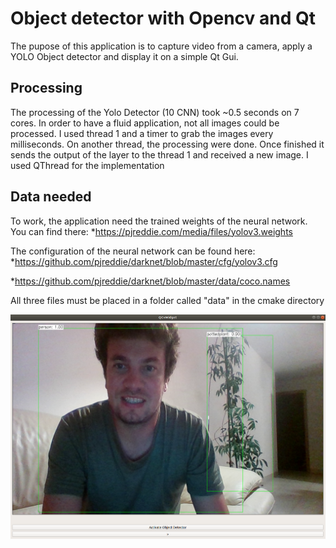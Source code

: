 # Object detector with Opencv and Qt

The pupose of this application is to capture video from a camera, apply a YOLO Object detector and display it on a simple Qt Gui.

## Processing

The processing of the Yolo Detector (10 CNN) took ~0.5 seconds on 7 cores. In order to have a fluid application, not all images could be processed. I used thread 1 and a timer to grab the images every milliseconds.
On another thread, the processing were done. Once finished it sends the output of the layer to the thread 1 and received a new image. I used QThread for the implementation

## Data needed

To work, the application need the trained weights of the neural network. You can find there:
*https://pjreddie.com/media/files/yolov3.weights

The configuration of the neural network can be found here:
*https://github.com/pjreddie/darknet/blob/master/cfg/yolov3.cfg


*https://github.com/pjreddie/darknet/blob/master/data/coco.names

All three files must be placed in a folder called "data" in the cmake directory

![Screenshot](Exple.png)
